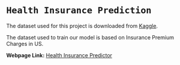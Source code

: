 # ```Health Insurance Prediction```
The dataset used for this project is downloaded from [Kaggle](https://www.kaggle.com/datasets/teertha/ushealthinsurancedataset).

The dataset used to train our model is based on Insurance Premium Charges in US.      

**Webpage Link:** [Health Insurance Predictor](https://health-insurance-cost-predictor-k19.streamlit.app/)
